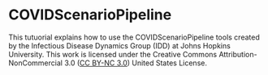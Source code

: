 # COVIDScenarioPipeline

This tutuorial explains how to use the COVIDScenarioPipeline tools created by the Infectious Disease Dynamics Group (IDD) at Johns Hopkins University. This work is licensed under the Creative Commons Attribution-NonCommercial 3.0 ([CC BY-NC 3.0](https://creativecommons.org/licenses/by-nc/3.0/us/)) United States License.

